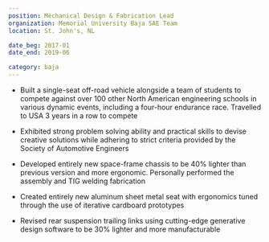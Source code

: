 ```yaml
---
position: Mechanical Design & Fabrication Lead
organization: Memorial University Baja SAE Team
location: St. John's, NL

date_beg: 2017-01
date_end: 2019-06

category: baja
---
```


- Built a single-seat off-road vehicle alongside a team of students to compete against over 100 other North American engineering schools in various dynamic events, including a four-hour endurance race. Travelled to USA 3 years in a row to compete

- Exhibited strong problem solving ability and practical skills to devise creative solutions while adhering to strict criteria provided by the Society of Automotive Engineers

- Developed entirely new space-frame chassis to be 40% lighter than previous version and more ergonomic. Personally performed the assembly and TIG welding fabrication

- Created entirely new aluminum sheet metal seat with ergonomics tuned through the use of iterative cardboard prototypes

- Revised rear suspension trailing links using cutting-edge generative design software to be 30% lighter and more manufacturable
